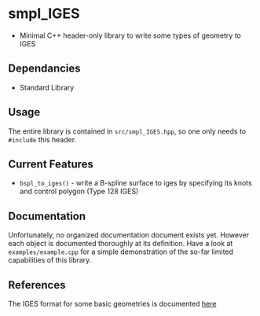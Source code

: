 # smpl_IGES

- Minimal C++ header-only library to write some types of geometry to IGES

## Dependancies

- Standard Library

## Usage

The entire library is contained in `src/smpl_IGES.hpp`, so one only needs to `#include` this header.

## Current Features

- `bspl_to_iges()` - write a B-spline surface to iges by specifying its knots and control polygon (Type 128 IGES)

## Documentation

Unfortunately, no organized documentation document exists yet. However each object is documented thoroughly at its definition.
Have a look at `examples/example.cpp` for a simple demonstration of the so-far limited capabilities of this library.

## References

The IGES format for some basic geometries is documented [here](https://wiki.eclipse.org/IGES_file_Specification#Rational_B-Spline_Surface_.28Type_128.29)